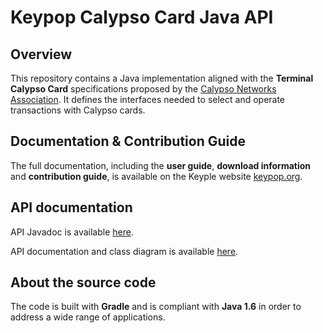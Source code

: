 # Keypop Calypso Card Java API

## Overview

This repository contains a Java implementation aligned with the **Terminal Calypso Card** specifications proposed
by the [Calypso Networks Association](https://www.calypsonet.org). It defines the interfaces needed to select and
operate transactions with Calypso cards.

## Documentation & Contribution Guide

The full documentation, including the **user guide**, **download information** and **contribution guide**, is available 
on the Keyple website [keypop.org](https://eclipse-keypop.github.io/keypop-website/).

## API documentation

API Javadoc is available [here](https://eclipse-keypop.github.io/keypop-calypso-card-java-api).

API documentation and class diagram is available 
[here](https://terminal-api.calypsonet.org/apis/calypsonet-terminal-calypso-api/).

## About the source code

The code is built with **Gradle** and is compliant with **Java 1.6** in order to address a wide range of applications.
